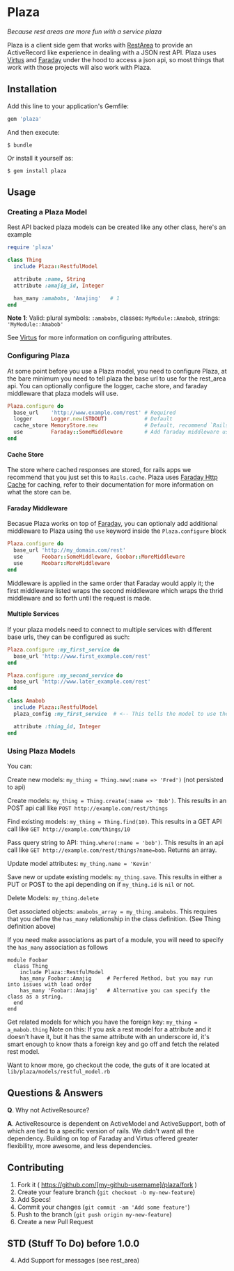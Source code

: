 # Plaza

_Because rest areas are more fun with a service plaza_

Plaza is a client side gem that works with [RestArea][1] to provide an ActiveRecord like experience
in dealing with a JSON rest API. Plaza uses [Virtus][2] and [Faraday][3] under the hood to access a
json api, so most things that work with those projects will also work with Plaza.

## Installation

Add this line to your application's Gemfile:

```ruby
gem 'plaza'
```

And then execute:

    $ bundle

Or install it yourself as:

    $ gem install plaza

## Usage

### Creating a Plaza Model

Rest API backed plaza models can be created like any other class, here's an example

```ruby
require 'plaza'

class Thing
  include Plaza::RestfulModel

  attribute :name, String
  attribute :amajig_id, Integer

  has_many :amabobs, 'Amajing'   # 1
end
```

**Note 1**: Valid: plural symbols: `:amabobs`, classes: `MyModule::Amabob`, strings: `'MyModule::Amabob'`

See [Virtus][2] for more information on configuring attributes.

### Configuring Plaza

At some point before you use a Plaza model, you need to configure Plaza, at the bare minimum you
need to tell plaza the base url to use for the rest_area api. You can optionally configure the
logger, cache store, and faraday middleware that plaza models will use.

```ruby
Plaza.configure do
  base_url    'http://www.example.com/rest' # Required
  logger      Logger.new(STDOUT)            # Default
  cache_store MemoryStore.new               # Default, recommend `Rails.cache` for rails apps
  use         Faraday::SomeMiddleware       # Add faraday middleware useing use
end
```

#### Cache Store

The store where cached responses are stored, for rails apps we recommend that you just set this
to `Rails.cache`. Plaza uses [Faraday Http Cache][4] for caching, refer to their documentation for
more information on what the store can be.

#### Faraday Middleware

Becasue Plaza works on top of [Faraday][3], you can optionaly add additional middleware to Plaza using the
`use` keyword inside the `Plaza.configure` block

```ruby
Plaza.configure do
  base_url 'http://my_domain.com/rest'
  use      Foobar::SomeMiddleware, Goobar::MoreMiddleware
  use      Moobar::MoreMiddleware
end
```

Middleware is applied in the same order that Faraday would apply it; the first middleware listed
wraps the second middleware which wraps the thrid middleware and so forth until the request is made.

#### Multiple Services

If your plaza models need to connect to multiple services with different base urls, they can be
configured as such:

```ruby
Plaza.configure :my_first_service do
  base_url 'http://www.first_example.com/rest'
end

Plaza.configure :my_second_service do
  base_url 'http://www.later_example.com/rest'
end

class Amabob
  include Plaza::RestfulModel
  plaza_config :my_first_service  # <-- This tells the model to use the :my_first_service configuration

  attribute :thing_id, Integer
end
```

### Using Plaza Models

You can:

Create new models: `my_thing = Thing.new(:name => 'Fred')` (not persisted to api)

Create models: `my_thing = Thing.create(:name => 'Bob')`. This results in an POST api call like
`POST http://example.com/rest/things`

Find existing models: `my_thing = Thing.find(10)`. This results in a GET API call like `GET
http://example.com/things/10`

Pass query string to API: `Thing.where(:name = 'bob')`. This results in an api call like `GET
http://example.com/rest/things?name=bob`. Returns an array.

Update model attributes: `my_thing.name = 'Kevin'`

Save new or update existing models: `my_thing.save`. This results in either a PUT or POST to the api
depending on if `my_thing.id` is `nil` or not.

Delete Models: `my_thing.delete`

Get associated objects: `amabobs_array = my_thing.amabobs`. This requires that you define the
   `has_many` relationship in the class definition. (See Thing definition above)

If you need make associations as part of a module, you will need to specify the `has_many` association as follows

    module Foobar
      class Thing
        include Plaza::RestfulModel
        has_many Foobar::Amajig     # Perfered Method, but you may run into issues with load order
        has_many 'Foobar::Amajig'   # Alternative you can specify the class as a string.
      end
    end

Get related models for which you have the foreign key: `my_thing = a_mabob.thing`
Note on this: If you ask a rest model for a attribute and it doesn't have it, but it has the
same attribute with an underscore id, it's smart enough to know thats a foreign key and go off and
fetch the related rest model.

Want to know more, go checkout the code, the guts of it are located at
`lib/plaza/models/restful_model.rb`

## Questions & Answers

**Q**. Why not ActiveResource?

**A**. ActiveResource is dependent on ActiveModel and ActiveSupport, both of which are tied to a 
specific version of rails. We didn't want all the dependency. Building on top of Faraday and Virtus
offered greater flexibility, more awesome, and less dependencies.

## Contributing

1. Fork it ( https://github.com/[my-github-username]/plaza/fork )
2. Create your feature branch (`git checkout -b my-new-feature`)
3. Add Specs!
3. Commit your changes (`git commit -am 'Add some feature'`)
4. Push to the branch (`git push origin my-new-feature`)
5. Create a new Pull Request

## STD (Stuff To Do) before 1.0.0

4. Add Support for messages (see rest_area)

[1]:https://github.com/bguest/rest_area
[2]:https://github.com/solnic/virtus
[3]:https://github.com/lostisland/faraday
[4]:https://github.com/plataformatec/faraday-http-cache
